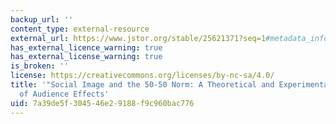 ```yaml
---
backup_url: ''
content_type: external-resource
external_url: https://www.jstor.org/stable/25621371?seq=1#metadata_info_tab_contents
has_external_licence_warning: true
has_external_license_warning: true
is_broken: ''
license: https://creativecommons.org/licenses/by-nc-sa/4.0/
title: '"Social Image and the 50-50 Norm: A Theoretical and Experimental Analysis
  of Audience Effects'
uid: 7a39de5f-3045-46e2-9188-f9c960bac776
---
```

